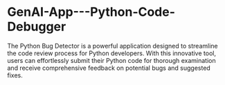# GenAI-App---Python-Code-Debugger
 The Python Bug Detector is a powerful application designed to streamline the code review process for Python developers. With this innovative tool, users can effortlessly submit their Python code for thorough examination and receive comprehensive feedback on potential bugs and suggested fixes.
